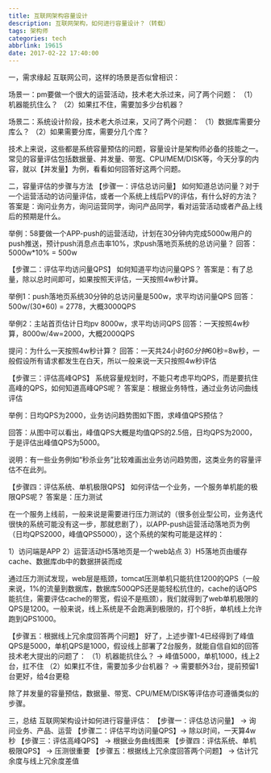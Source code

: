 ```yaml
---
title: 互联网架构容量设计
description: 互联网架构，如何进行容量设计？（转载）
tags: 架构师
categories: tech 
abbrlink: 19615
date: 2017-02-22 17:40:00
---
```

一，需求缘起
互联网公司，这样的场景是否似曾相识：
 
场景一：pm要做一个很大的运营活动，技术老大杀过来，问了两个问题：
（1）机器能抗住么？
（2）如果扛不住，需要加多少台机器？
 
场景二：系统设计阶段，技术老大杀过来，又问了两个问题：
（1）数据库需要分库么？
（2）如果需要分库，需要分几个库？
 
技术上来说，这些都是系统容量预估的问题，容量设计是架构师必备的技能之一。常见的容量评估包括数据量、并发量、带宽、CPU/MEM/DISK等，今天分享的内容，就以【并发量】为例，看看如何回答好这两个问题。
 
二，容量评估的步骤与方法
【步骤一：评估总访问量】
如何知道总访问量？对于一个运营活动的访问量评估，或者一个系统上线后PV的评估，有什么好的方法？
答案是：询问业务方，询问运营同学，询问产品同学，看对运营活动或者产品上线后的预期是什么。
 
举例：58要做一个APP-push的运营活动，计划在30分钟内完成5000w用户的push推送，预计push消息点击率10%，求push落地页系统的总访问量？
回答：5000w*10% = 500w
 
【步骤二：评估平均访问量QPS】
如何知道平均访问量QPS？
答案是：有了总量，除以总时间即可，如果按照天评估，一天按照4w秒计算。
 
举例1：push落地页系统30分钟的总访问量是500w，求平均访问量QPS
回答：500w/(30*60) = 2778，大概3000QPS
 
举例2：主站首页估计日均pv 8000w，求平均访问QPS
回答：一天按照4w秒算，8000w/4w=2000，大概2000QPS
 
提问：为什么一天按照4w秒计算？
回答：一天共24小时*60分钟*60秒=8w秒，一般假设所有请求都发生在白天，所以一般来说一天只按照4w秒评估
 
【步骤三：评估高峰QPS】
系统容量规划时，不能只考虑平均QPS，而是要抗住高峰的QPS，如何知道高峰QPS呢？
答案是：根据业务特性，通过业务访问曲线评估
 
举例：日均QPS为2000，业务访问趋势图如下图，求峰值QPS预估？

回答：从图中可以看出，峰值QPS大概是均值QPS的2.5倍，日均QPS为2000，于是评估出峰值QPS为5000。
 
说明：有一些业务例如“秒杀业务”比较难画出业务访问趋势图，这类业务的容量评估不在此列。
 
【步骤四：评估系统、单机极限QPS】
如何评估一个业务，一个服务单机能的极限QPS呢？
答案是：压力测试
 
在一个服务上线前，一般来说是需要进行压力测试的（很多创业型公司，业务迭代很快的系统可能没有这一步，那就悲剧了），以APP-push运营活动落地页为例（日均QPS2000，峰值QPS5000），这个系统的架构可能是这样的：

1）访问端是APP
2）运营活动H5落地页是一个web站点
3）H5落地页由缓存cache、数据库db中的数据拼装而成
 
通过压力测试发现，web层是瓶颈，tomcat压测单机只能抗住1200的QPS（一般来说，1%的流量到数据库，数据库500QPS还是能轻松抗住的，cache的话QPS能抗住，需要评估cache的带宽，假设不是瓶颈），我们就得到了web单机极限的QPS是1200。一般来说，线上系统是不会跑满到极限的，打个8折，单机线上允许跑到QPS1000。
 
【步骤五：根据线上冗余度回答两个问题】
好了，上述步骤1-4已经得到了峰值QPS是5000，单机QPS是1000，假设线上部署了2台服务，就能自信自如的回答技术老大提出的问题了：
（1）机器能抗住么？ -> 峰值5000，单机1000，线上2台，扛不住
（2）如果扛不住，需要加多少台机器？ -> 需要额外3台，提前预留1台更好，给4台更稳
 
除了并发量的容量预估，数据量、带宽、CPU/MEM/DISK等评估亦可遵循类似的步骤。
 
三，总结
互联网架构设计如何进行容量评估：
【步骤一：评估总访问量】 -> 询问业务、产品、运营
【步骤二：评估平均访问量QPS】-> 除以时间，一天算4w秒
【步骤三：评估高峰QPS】 -> 根据业务曲线图来
【步骤四：评估系统、单机极限QPS】 -> 压测很重要
【步骤五：根据线上冗余度回答两个问题】 -> 估计冗余度与线上冗余度差值
